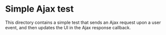 Simple Ajax test
================
This directory contains a simple test that sends an Ajax request upon a user
event, and then updates the UI in the Ajax response callback.
